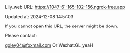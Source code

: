Lily_web URL: https://1047-61-165-102-156.ngrok-free.app

Updated at: 2024-12-08 14:57:03

If you cannot open this URL, the server might be down.

Please contact: 

goley04@foxmail.com Or Wechat:GL_yeaH